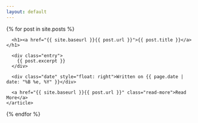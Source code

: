 ```yaml
---
layout: default
---
```


<div class="posts">
  {% for post in site.posts %}
    <article class="post">

      <h1><a href="{{ site.baseurl }}{{ post.url }}">{{ post.title }}</a></h1>

      <div class="entry">
        {{ post.excerpt }}
      </div>

      <div class="date" style="float: right">Written on {{ page.date | date: "%B %e, %Y" }}</div>
      
      <a href="{{ site.baseurl }}{{ post.url }}" class="read-more">Read More</a>
    </article>
  {% endfor %}
</div>

